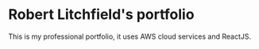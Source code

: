 # Robert Litchfield's portfolio

This is my professional portfolio, it uses AWS cloud services and ReactJS.

